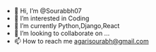 - 👋 Hi, I’m @Sourabbh07
- 👀 I’m interested in Coding
- 🌱 I’m currently  Python,Django,React
- 💞️ I’m looking to collaborate on ...
- 📫 How to reach me agarisourabh@gmail.com

<!---
Sourabbh07/Sourabbh07 is a ✨ special ✨ repository because its `README.md` (this file) appears on your GitHub profile.
You can click the Preview link to take a look at your changes.
--->
